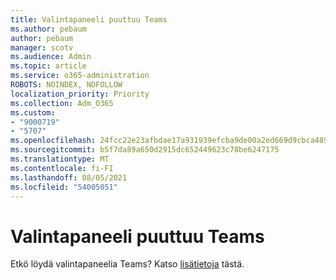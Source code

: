 ```yaml
---
title: Valintapaneeli puuttuu Teams
ms.author: pebaum
author: pebaum
manager: scotv
ms.audience: Admin
ms.topic: article
ms.service: o365-administration
ROBOTS: NOINDEX, NOFOLLOW
localization_priority: Priority
ms.collection: Adm_O365
ms.custom:
- "9000719"
- "5707"
ms.openlocfilehash: 24fcc22e23afbdae17a931939efcba9de00a2ed669d9cbca489382b91a9073a4
ms.sourcegitcommit: b5f7da89a650d2915dc652449623c78be6247175
ms.translationtype: MT
ms.contentlocale: fi-FI
ms.lasthandoff: 08/05/2021
ms.locfileid: "54005051"
---
```

# <a name="dial-pad-missing-from-teams"></a>Valintapaneeli puuttuu Teams

Etkö löydä valintapaneelia Teams? Katso [lisätietoja](https://docs.microsoft.com/alchemyinsights/teams-voice-dial-pad-missing) tästä.
